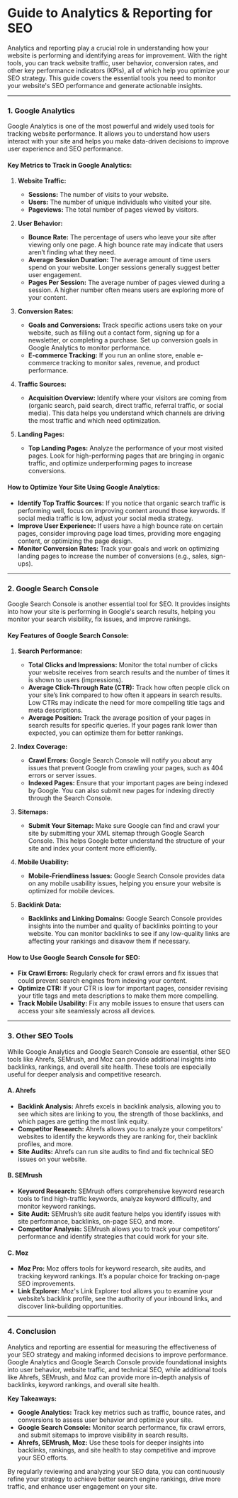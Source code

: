 # Guide to Analytics & Reporting for SEO

Analytics and reporting play a crucial role in understanding how your website is performing and identifying areas for improvement. With the right tools, you can track website traffic, user behavior, conversion rates, and other key performance indicators (KPIs), all of which help you optimize your SEO strategy. This guide covers the essential tools you need to monitor your website's SEO performance and generate actionable insights.

---

### 1. **Google Analytics**

Google Analytics is one of the most powerful and widely used tools for tracking website performance. It allows you to understand how users interact with your site and helps you make data-driven decisions to improve user experience and SEO performance.

#### **Key Metrics to Track in Google Analytics:**

1. **Website Traffic:**

   * **Sessions:** The number of visits to your website.
   * **Users:** The number of unique individuals who visited your site.
   * **Pageviews:** The total number of pages viewed by visitors.

2. **User Behavior:**

   * **Bounce Rate:** The percentage of users who leave your site after viewing only one page. A high bounce rate may indicate that users aren’t finding what they need.
   * **Average Session Duration:** The average amount of time users spend on your website. Longer sessions generally suggest better user engagement.
   * **Pages Per Session:** The average number of pages viewed during a session. A higher number often means users are exploring more of your content.

3. **Conversion Rates:**

   * **Goals and Conversions:** Track specific actions users take on your website, such as filling out a contact form, signing up for a newsletter, or completing a purchase. Set up conversion goals in Google Analytics to monitor performance.
   * **E-commerce Tracking:** If you run an online store, enable e-commerce tracking to monitor sales, revenue, and product performance.

4. **Traffic Sources:**

   * **Acquisition Overview:** Identify where your visitors are coming from (organic search, paid search, direct traffic, referral traffic, or social media). This data helps you understand which channels are driving the most traffic and which need optimization.

5. **Landing Pages:**

   * **Top Landing Pages:** Analyze the performance of your most visited pages. Look for high-performing pages that are bringing in organic traffic, and optimize underperforming pages to increase conversions.

#### **How to Optimize Your Site Using Google Analytics:**

* **Identify Top Traffic Sources:** If you notice that organic search traffic is performing well, focus on improving content around those keywords. If social media traffic is low, adjust your social media strategy.
* **Improve User Experience:** If users have a high bounce rate on certain pages, consider improving page load times, providing more engaging content, or optimizing the page design.
* **Monitor Conversion Rates:** Track your goals and work on optimizing landing pages to increase the number of conversions (e.g., sales, sign-ups).

---

### 2. **Google Search Console**

Google Search Console is another essential tool for SEO. It provides insights into how your site is performing in Google's search results, helping you monitor your search visibility, fix issues, and improve rankings.

#### **Key Features of Google Search Console:**

1. **Search Performance:**

   * **Total Clicks and Impressions:** Monitor the total number of clicks your website receives from search results and the number of times it is shown to users (impressions).
   * **Average Click-Through Rate (CTR):** Track how often people click on your site’s link compared to how often it appears in search results. Low CTRs may indicate the need for more compelling title tags and meta descriptions.
   * **Average Position:** Track the average position of your pages in search results for specific queries. If your pages rank lower than expected, you can optimize them for better rankings.

2. **Index Coverage:**

   * **Crawl Errors:** Google Search Console will notify you about any issues that prevent Google from crawling your pages, such as 404 errors or server issues.
   * **Indexed Pages:** Ensure that your important pages are being indexed by Google. You can also submit new pages for indexing directly through the Search Console.

3. **Sitemaps:**

   * **Submit Your Sitemap:** Make sure Google can find and crawl your site by submitting your XML sitemap through Google Search Console. This helps Google better understand the structure of your site and index your content more efficiently.

4. **Mobile Usability:**

   * **Mobile-Friendliness Issues:** Google Search Console provides data on any mobile usability issues, helping you ensure your website is optimized for mobile devices.

5. **Backlink Data:**

   * **Backlinks and Linking Domains:** Google Search Console provides insights into the number and quality of backlinks pointing to your website. You can monitor backlinks to see if any low-quality links are affecting your rankings and disavow them if necessary.

#### **How to Use Google Search Console for SEO:**

* **Fix Crawl Errors:** Regularly check for crawl errors and fix issues that could prevent search engines from indexing your content.
* **Optimize CTR:** If your CTR is low for important pages, consider revising your title tags and meta descriptions to make them more compelling.
* **Track Mobile Usability:** Fix any mobile issues to ensure that users can access your site seamlessly across all devices.

---

### 3. **Other SEO Tools**

While Google Analytics and Google Search Console are essential, other SEO tools like Ahrefs, SEMrush, and Moz can provide additional insights into backlinks, rankings, and overall site health. These tools are especially useful for deeper analysis and competitive research.

#### **A. Ahrefs**

* **Backlink Analysis:** Ahrefs excels in backlink analysis, allowing you to see which sites are linking to you, the strength of those backlinks, and which pages are getting the most link equity.
* **Competitor Research:** Ahrefs allows you to analyze your competitors' websites to identify the keywords they are ranking for, their backlink profiles, and more.
* **Site Audits:** Ahrefs can run site audits to find and fix technical SEO issues on your website.

#### **B. SEMrush**

* **Keyword Research:** SEMrush offers comprehensive keyword research tools to find high-traffic keywords, analyze keyword difficulty, and monitor keyword rankings.
* **Site Audit:** SEMrush’s site audit feature helps you identify issues with site performance, backlinks, on-page SEO, and more.
* **Competitor Analysis:** SEMrush allows you to track your competitors’ performance and identify strategies that could work for your site.

#### **C. Moz**

* **Moz Pro:** Moz offers tools for keyword research, site audits, and tracking keyword rankings. It’s a popular choice for tracking on-page SEO improvements.
* **Link Explorer:** Moz's Link Explorer tool allows you to examine your website’s backlink profile, see the authority of your inbound links, and discover link-building opportunities.

---

### 4. **Conclusion**

Analytics and reporting are essential for measuring the effectiveness of your SEO strategy and making informed decisions to improve performance. Google Analytics and Google Search Console provide foundational insights into user behavior, website traffic, and technical SEO, while additional tools like Ahrefs, SEMrush, and Moz can provide more in-depth analysis of backlinks, keyword rankings, and overall site health.

**Key Takeaways:**

* **Google Analytics:** Track key metrics such as traffic, bounce rates, and conversions to assess user behavior and optimize your site.
* **Google Search Console:** Monitor search performance, fix crawl errors, and submit sitemaps to improve visibility in search results.
* **Ahrefs, SEMrush, Moz:** Use these tools for deeper insights into backlinks, rankings, and site health to stay competitive and improve your SEO efforts.

By regularly reviewing and analyzing your SEO data, you can continuously refine your strategy to achieve better search engine rankings, drive more traffic, and enhance user engagement on your site.
